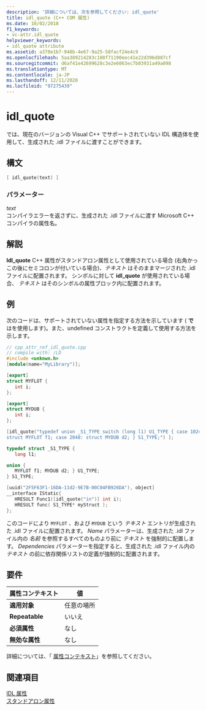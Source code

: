 ```yaml
---
description: '詳細については、次を参照してください: idl_quote'
title: idl_quote (C++ COM 属性)
ms.date: 10/02/2018
f1_keywords:
- vc-attr.idl_quote
helpviewer_keywords:
- idl_quote attribute
ms.assetid: a370e1b7-948b-4e67-9a25-58facf24e4c9
ms.openlocfilehash: 5aa389214283c188f71190eec41e22d396d887cf
ms.sourcegitcommit: d6af41e42699628c3e2e6063ec7b03931a49a098
ms.translationtype: MT
ms.contentlocale: ja-JP
ms.lasthandoff: 12/11/2020
ms.locfileid: "97275439"
---
```

# <a name="idl_quote"></a>idl_quote

では、現在のバージョンの Visual C++ でサポートされていない IDL 構造体を使用して、生成された .idl ファイルに渡すことができます。

## <a name="syntax"></a>構文

```cpp
[ idl_quote(text) ]
```

### <a name="parameters"></a>パラメーター

*text*<br/>
コンパイラエラーを返さずに、生成された .idl ファイルに渡す Microsoft C++ コンパイラの属性名。

## <a name="remarks"></a>解説

**Idl_quote** C++ 属性がスタンドアロン属性として使用されている場合 (右角かっこの後にセミコロンが付いている場合)、*テキスト* はそのままマージされた .idl ファイルに配置されます。 シンボルに対して **idl_quote** が使用されている場合、 *テキスト* はそのシンボルの属性ブロック内に配置されます。

## <a name="example"></a>例

次のコードは、サポートされていない属性を指定する方法を示しています ( **で** はを使用します)。また、undefined コンストラクトを定義して使用する方法を示します。

```cpp
// cpp_attr_ref_idl_quote.cpp
// compile with: /LD
#include <unknwn.h>
[module(name="MyLibrary")];

[export]
struct MYFLOT {
   int i;
};

[export]
struct MYDUB {
   int i;
};

[idl_quote("typedef union _S1_TYPE switch (long l1) U1_TYPE { case 1024: \
struct MYFLOT f1; case 2048: struct MYDUB d2; } S1_TYPE;") ];

typedef struct _S1_TYPE {
   long l1;

union {
   MYFLOT f1; MYDUB d2; } U1_TYPE;
} S1_TYPE;

[uuid("2F5F63F1-16DA-11d2-9E7B-00C04FB926DA"), object]
__interface IStatic{
   HRESULT Func1([idl_quote("in")] int i);
   HRESULT func( S1_TYPE* myStruct );
};
```

このコードにより `MYFLOT` 、および `MYDUB` という *テキスト* エントリが生成された .idl ファイルに配置されます。 *Name* パラメーターは、生成された .idl ファイル内の *名前* を参照するすべてのものより前に *テキスト* を強制的に配置します。 *Dependencies* パラメーターを指定すると、生成された .idl ファイル内の *テキスト* の前に依存関係リストの定義が強制的に配置されます。

## <a name="requirements"></a>要件

| 属性コンテキスト | 値 |
|-|-|
|**適用対象**|任意の場所|
|**Repeatable**|いいえ|
|**必須属性**|なし|
|**無効な属性**|なし|

詳細については、「 [属性コンテキスト](cpp-attributes-com-net.md#contexts)」を参照してください。

## <a name="see-also"></a>関連項目

[IDL 属性](idl-attributes.md)<br/>
[スタンドアロン属性](stand-alone-attributes.md)
